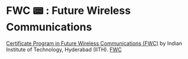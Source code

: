 <h1>FWC 📟 : Future Wireless Communications</h1>
<a href="https://github.com/gadepall/fwc-1">Certificate Program in Future Wireless Communications (FWC)</a> by Indian Institute of Technology, Hyderabad (IITH).
<a href="https://github.com/hemant467/FWC">FWC</a>
